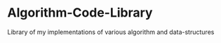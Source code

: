 Algorithm-Code-Library
======================

Library of my implementations of various algorithm and data-structures
